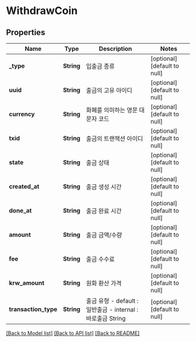 # WithdrawCoin

## Properties
Name | Type | Description | Notes
------------ | ------------- | ------------- | -------------
**_type** | **String** | 입출금 종류 | [optional] [default to null]
**uuid** | **String** | 출금의 고유 아이디 | [optional] [default to null]
**currency** | **String** | 화폐를 의미하는 영문 대문자 코드 | [optional] [default to null]
**txid** | **String** | 출금의 트랜잭션 아이디 | [optional] [default to null]
**state** | **String** | 출금 상태 | [optional] [default to null]
**created_at** | **String** | 출금 생성 시간 | [optional] [default to null]
**done_at** | **String** | 출금 완료 시간 | [optional] [default to null]
**amount** | **String** | 출금 금액/수량 | [optional] [default to null]
**fee** | **String** | 출금 수수료 | [optional] [default to null]
**krw_amount** | **String** | 원화 환산 가격 | [optional] [default to null]
**transaction_type** | **String** | 출금 유형 - default : 일반출금 - internal : 바로출금  String  | [optional] [default to null]

[[Back to Model list]](../README.md#documentation-for-models) [[Back to API list]](../README.md#documentation-for-api-endpoints) [[Back to README]](../README.md)



